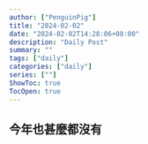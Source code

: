 ```yaml
---
author: ["PenguinPig"]
title: "2024-02-02"
date: "2024-02-02T14:28:06+08:00"
description: "Daily Post"
summary: ""
tags: ["daily"]
categories: ["daily"]
series: [""]
ShowToc: true
TocOpen: true
---
```


## 今年也甚麼都沒有